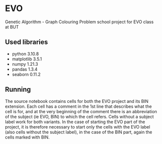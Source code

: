 # EVO
Genetic Algorithm - Graph Colouring Problem school project for EVO class at BUT  

## Used libraries
- python 3.10.8
- matplotlib 3.5.1
- numpy 1.21.3
- pandas 1.3.4
- seaborn 0.11.2

## Running 

The source notebook contains cells for both the EVO project and its BIN extension. Each cell has a comment in the 1st line that describes what the cell is for, and at the very beginning of the comment there is an abbreviation of the subject (ie EVO, BIN) to which the cell refers. Cells without a subject label work for both variants.
In the case of starting the EVO part of the project, it is therefore necessary to start only the cells with the EVO label (also cells without the subject label), in the case of the BIN part, again the cells
marked with BIN.
